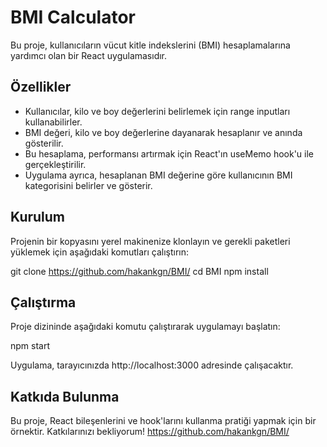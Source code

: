 # BMI Calculator

Bu proje, kullanıcıların vücut kitle indekslerini (BMI) hesaplamalarına yardımcı olan bir React uygulamasıdır.

## Özellikler
- Kullanıcılar, kilo ve boy değerlerini belirlemek için range inputları kullanabilirler.
- BMI değeri, kilo ve boy değerlerine dayanarak hesaplanır ve anında gösterilir.
- Bu hesaplama, performansı artırmak için React'ın useMemo hook'u ile gerçekleştirilir.
- Uygulama ayrıca, hesaplanan BMI değerine göre kullanıcının BMI kategorisini belirler ve gösterir.

## Kurulum
Projenin bir kopyasını yerel makinenize klonlayın ve gerekli paketleri yüklemek için aşağıdaki komutları çalıştırın:

git clone https://github.com/hakankgn/BMI/
cd BMI
npm install

## Çalıştırma
Proje dizininde aşağıdaki komutu çalıştırarak uygulamayı başlatın:

npm start

Uygulama, tarayıcınızda http://localhost:3000 adresinde çalışacaktır.

## Katkıda Bulunma
Bu proje, React bileşenlerini ve hook'larını kullanma pratiği yapmak için bir örnektir. Katkılarınızı bekliyorum! https://github.com/hakankgn/BMI/
